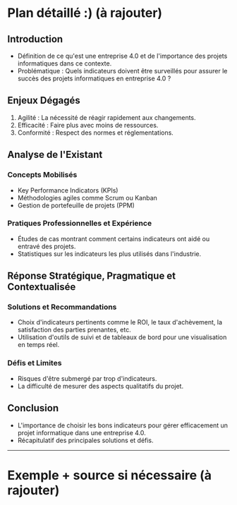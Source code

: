 # **Plan détaillé :)** (à rajouter)

## Introduction

- Définition de ce qu'est une entreprise 4.0 et de l'importance des projets informatiques dans ce contexte.
- Problématique : Quels indicateurs doivent être surveillés pour assurer le succès des projets informatiques en entreprise 4.0 ?

## Enjeux Dégagés

1. Agilité : La nécessité de réagir rapidement aux changements.
2. Efficacité : Faire plus avec moins de ressources.
3. Conformité : Respect des normes et réglementations.

## Analyse de l'Existant

### Concepts Mobilisés

- Key Performance Indicators (KPIs)
- Méthodologies agiles comme Scrum ou Kanban
- Gestion de portefeuille de projets (PPM)

### Pratiques Professionnelles et Expérience

- Études de cas montrant comment certains indicateurs ont aidé ou entravé des projets.
- Statistiques sur les indicateurs les plus utilisés dans l'industrie.

## Réponse Stratégique, Pragmatique et Contextualisée

### Solutions et Recommandations

- Choix d'indicateurs pertinents comme le ROI, le taux d'achèvement, la satisfaction des parties prenantes, etc.
- Utilisation d'outils de suivi et de tableaux de bord pour une visualisation en temps réel.

### Défis et Limites

- Risques d'être submergé par trop d'indicateurs.
- La difficulté de mesurer des aspects qualitatifs du projet.

## Conclusion

- L'importance de choisir les bons indicateurs pour gérer efficacement un projet informatique dans une entreprise 4.0.
- Récapitulatif des principales solutions et défis.

---
# Exemple + source si nécessaire (à rajouter)
